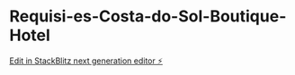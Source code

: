 # Requisi-es-Costa-do-Sol-Boutique-Hotel

[Edit in StackBlitz next generation editor ⚡️](https://stackblitz.com/~/github.com/maxlyfe/Requisi-es-Costa-do-Sol-Boutique-Hotel)